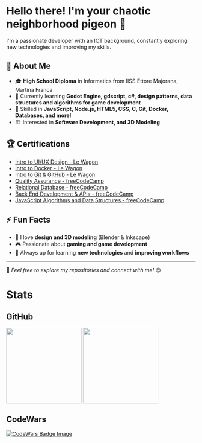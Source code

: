 # Hello there! I'm your chaotic neighborhood pigeon 🥚

I'm a passionate developer with an ICT background, constantly exploring new technologies and improving my skills.

## 🚀 About Me
- 🎓 **High School Diploma** in Informatics from IISS Ettore Majorana, Martina Franca
- 🌱 Currently learning **Godot Engine, gdscript, c#, design patterns, data structures and algorithms for game development**
- 🔧 Skilled in **JavaScript, Node.js, HTML5, CSS, C, Git, Docker, Databases, and more!**
- 🏗 Interested in **Software Development, and 3D Modeling**

## 🏆 Certifications
- [Intro to UI/UX Design - Le Wagon](https://app.lewagon.school/certificates/tqz8huqe4u)
- [Intro to Docker - Le Wagon](https://app.lewagon.school/certificates/ue1ipdkknh)
- [Intro to Git & GitHub - Le Wagon](https://app.lewagon.school/certificates/e8ssyl4ubb)
- [Quality Assurance - freeCodeCamp](https://freecodecamp.org/certification/YHLDev/quality-assurance-v7)
- [Relational Database - freeCodeCamp](https://freecodecamp.org/certification/YHLDev/relational-database-v8)
- [Back End Development & APIs - freeCodeCamp](https://freecodecamp.org/certification/YHLDev/back-end-development-and-apis)
- [JavaScript Algorithms and Data Structures - freeCodeCamp](https://freecodecamp.org/certification/YHLDev/javascript-algorithms-and-data-structures-v8)

## ⚡ Fun Facts
- 🎨 I love **design and 3D modeling** (Blender & Inkscape)
- 🎮 Passionate about **gaming and game development**
- 🚀 Always up for learning **new technologies** and **improving workflows**

---

📌 _Feel free to explore my repositories and connect with me!_ 😊

# Stats

## GitHub

<div>
  <!-- stats -->
  <img height=200 align="center" src="https://github-readme-stats.vercel.app/api?username=pigeonStrikesBack&theme=aura" />
  <!-- langs -->
  <img height=200 align="center" src="https://github-readme-stats.vercel.app/api/top-langs?username=pigeonStrikesBack&layout=compact&langs_count=8&theme=aura" />
</div>

## CodeWars

<div>
  <a href="https://www.codewars.com/users/pigeonStrikesBack" alt="CodeWars Profile" target="_blank" >
    <img src="https://www.codewars.com/users/pigeonStrikesBack/badges/large" alt= "CodeWars Badge Image" />
  </a>
</div>


